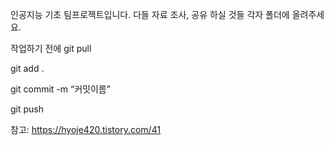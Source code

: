 인공지능 기초 팀프로젝트입니다.
다들 자료 조사, 공유 하실 것들 각자 폴더에 올려주세요.

작업하기 전에 git pull

git add .

git commit -m “커밋이름”

git push


참고: https://hyoje420.tistory.com/41
